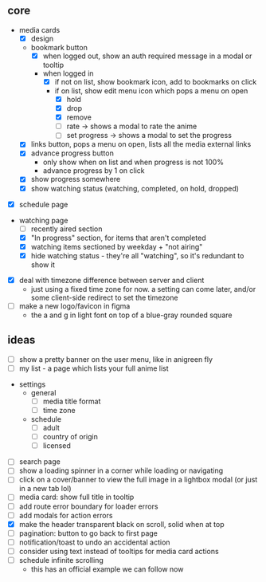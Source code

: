 ## core

- media cards
  - [x] design
  - bookmark button
    - [x] when logged out, show an auth required message in a modal or tooltip
    - when logged in
      - [x] if not on list, show bookmark icon, add to bookmarks on click
      - if on list, show edit menu icon which pops a menu on open
        - [x] hold
        - [x] drop
        - [x] remove
        - [ ] rate -> shows a modal to rate the anime
        - [ ] set progress -> shows a modal to set the progress
  - [x] links button, pops a menu on open, lists all the media external links
  - [x] advance progress button
    - only show when on list and when progress is not 100%
    - advance progress by 1 on click
  - [x] show progress somewhere
  - [x] show watching status (watching, completed, on hold, dropped)
- [x] schedule page
- watching page
  - [ ] recently aired section
  - [x] "In progress" section, for items that aren't completed
  - [x] watching items sectioned by weekday + "not airing"
  - [x] hide watching status - they're all "watching", so it's redundant to show it
- [x] deal with timezone difference between server and client
  - just using a fixed time zone for now. a setting can come later, and/or some client-side redirect to set the timezone
- [ ] make a new logo/favicon in figma
  - the a and g in light font on top of a blue-gray rounded square

## ideas

- [ ] show a pretty banner on the user menu, like in anigreen fly
- [ ] my list - a page which lists your full anime list
- settings
  - general
    - [ ] media title format
    - [ ] time zone
  - schedule
    - [ ] adult
    - [ ] country of origin
    - [ ] licensed
- [ ] search page
- [ ] show a loading spinner in a corner while loading or navigating
- [ ] click on a cover/banner to view the full image in a lightbox modal (or just in a new tab lol)
- [ ] media card: show full title in tooltip
- [ ] add route error boundary for loader errors
- [ ] add modals for action errors
- [x] make the header transparent black on scroll, solid when at top
- [ ] pagination: button to go back to first page
- [ ] notification/toast to undo an accidental action
- [ ] consider using text instead of tooltips for media card actions
- [ ] schedule infinite scrolling
  - this has an official example we can follow now
